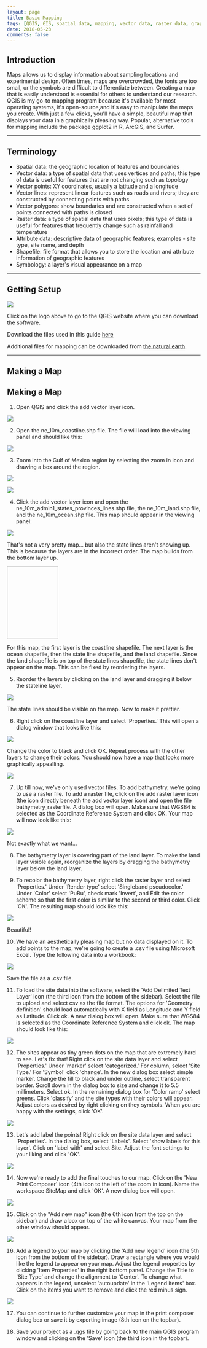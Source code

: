 ```yaml
---
layout: page
title: Basic Mapping
tags: [QGIS, GIS, spatial data, mapping, vector data, raster data, graphics]
date: 2018-05-23
comments: false
---
```


## Introduction
Maps allows us to display information about sampling locations and experimental design. Often times, maps are overcrowded, the fonts are too small, or the symbols are difficult to differentiate between. Creating a map that is easily understood is essential for others to understand our research. QGIS is my go-to mapping program because it's available for most operating systems, it's open-source,and it's easy to manipulate the maps you create. With just a few clicks, you'll have a simple, beautiful map that displays your data in a graphically pleasing way. Popular, alternative tools for mapping include the package ggplot2 in R, ArcGIS, and Surfer.

---

## Terminology
- Spatial data: the geographic location of features and boundaries
- Vector data: a type of spatial data that uses vertices and paths; this type of data is useful for features that are not changing such as topology
- Vector points: XY coordinates, usually a latitude and a longitude
- Vector lines: represent linear features such as roads and rivers; they are constructed by connecting points with paths
- Vector polygons: show boundaries and are constructed when a  set of points connected with paths is closed
- Raster data: a type of spatial data that uses pixels; this type of data is useful for features that frequently change such as rainfall and temperature
- Attribute data: descriptive data of geographic features; examples - site type, site name, and depth
- Shapefile: file format that allows you to store the location and attribute information of geographic features
- Symbology: a layer's visual appearance on a map

---

## Getting Setup
[![](/assets/img/resized_qgis_nlogo2.png)](https://qgis.org/en/site/)

Click on the logo above to go to the QGIS website where you can download the software.

Download the files used in this guide [here](https://drive.google.com/open?id=1bx_W0hNEfw537NfltsHiskRJlAfgNZz4)

Additional files for mapping can be downloaded from [the natural earth](https://www.naturalearthdata.com/).

---

## Making a Map
## Making a Map
1) Open QGIS and click the add vector layer icon.

![](/assets/img/rs_addvectorlayer.png)

2) Open the ne_10m_coastline.shp file. The file will load into the viewing panel and should like this:

![](/assets/img/ne_10m_coastline.png)

3) Zoom into the Gulf of Mexico region by selecting the zoom in icon and drawing a box around the region.

![](/assets/img/rs_zoom.png)

![](/assets/img/GoMregion.png)

4) Click the add vector layer icon and open the ne_10m_admin1_states_provinces_lines.shp file, the ne_10m_land.shp file, and the ne_10m_ocean.shp file. This map should appear in the viewing panel:

![](/assets/img/ugly_map.png)

That's not a very pretty map... but also the state lines aren't showing up. This is because the layers are in the incorrect order. The map builds from the bottom layer up. 

<img source="https://github.com/brockml/brockml.github.io/blob/master/assets/img/layers_perspective.png" width="133.38" height="188.97" />

For this map, the first layer is the coastline shapefile. The next layer is the ocean shapefile, then the state line shapefile, and the land shapefile. Since the land shapefile is on top of the state lines shapefile, the state lines don't appear on the map. This can be fixed by reordering the layers.

5) Reorder the layers by clicking on the land layer and dragging it below the stateline layer.

![](/assets/img/adjust_layers.png)

The state lines should be visible on the map.
Now to make it prettier.

6) Right click on the coastline layer and select 'Properties.' This will open a dialog window that looks like this:

![](/assets/img/dialog_box.png)

Change the color to black and click OK.
Repeat process with the other layers to change their colors. You should now have a map that looks more graphically appealling.

![](/assets/img/colored_map.png)

7) Up till now, we've only used vector files. To add bathymetry, we're going to use a raster file. To add a raster file, click on the add raster layer icon (the icon directly beneath the add vector layer icon) and open the file bathymetry_rasterfile. A dialog box will open. Make sure that WGS84 is selected as the Coordinate Reference System and click OK. Your map will now look like this:

![](/assets/img/map_raster.png)

Not exactly what we want...

8) The bathymetry layer is covering part of the land layer. To make the land layer visible again, reorganize the layers by dragging the bathymetry layer below the land layer.

9) To recolor the bathymetry layer, right click the raster layer and select 'Properties.' Under 'Render type' select 'Singleband pseudocolor.' Under 'Color' select 'PuBu', check mark 'Invert', and Edit the color scheme so that the first color is similar to the second or third color. Click 'OK'. The resulting map should look like this:

![](/assets/img/bathy_map.png)

Beautiful!

10) We have an aesthetically pleasing map but no data displayed on it. To add points to the map, we're going to create a .csv file using Microsoft Excel. Type the following data into a workbook:

![](/assets/img/Excel.png)

Save the file as a .csv file.

11) To load the site data into the software, select the 'Add Delimited Text Layer' icon (the third icon from the bottom of the sidebar). Select the file to upload and select csv as the file format. The options for 'Geometry definition' should load automatically with X field as Longitude and Y field as Latitude. Click ok. A new dialog box will open. Make sure that WGS84 is selected as the Coordinate Reference System and click ok. The map should look like this:

![](/assets/img/map_points.png)

12) The sites appear as tiny green dots on the map that are extremely hard to see. Let's fix that! Right click on the site data layer and select 'Properties.' Under 'marker' select 'categorized.' For column, select 'Site Type.' For 'Symbol' click 'change'. In the new dialog box select simple marker. Change the fill to black and under outline, select transparent border. Scroll down in the dialog box to size and change it to 5.5 millimeters. Select ok. In the remaining dialog box for 'Color ramp' select greens. Click 'classify' and the site types with their colors will appear. Adjust colors as desired by right clicking on they symbols. When you are happy with the settings, click 'OK'.

![](/assets/img/map_adj_points.png)

13) Let's add label the points! Right click on the site data layer and select 'Properties'. In the dialog box, select 'Labels'. Select 'show labels for this layer'. Click on 'label with' and select Site. Adjust the font settings to your liking and click 'OK'.

![](/assets/img/map_labels.png)

14) Now we're ready to add the final touches to our map. Click on the 'New Print Composer' icon (4th icon to the left of the zoom in icon). Name the workspace SiteMap and click 'OK'. A new dialog box will open.

![](/assets/img/print_composer.png)

15) Click on the "Add new map" icon (the 6th icon from the top on the sidebar) and draw a box on top of the white canvas. Your map from the other window should appear.

![](/assets/img/map_print_composer.png)

16) Add a legend to your map by clicking the 'Add new legend' icon (the 5th icon from the bottom of the sidebar). Draw a rectangle where you would like the legend to appear on your map. Adjust the legend properties by clicking 'Item Properties' in the right bottom panel. Change the Title to 'Site Type' and change the alignment to 'Center'. To change what appears in the legend, unselect 'autoupdate' in the 'Legend items' box. Click on the items you want to remove and click the red minus sign.

![](/assets/img/legend_print_composer.png)

17) You can continue to further customize your map in the print composer dialog box or save it by exporting image (8th icon on the topbar).

18) Save your project as a .qgs file by going back to the main QGIS program window and clicking on the 'Save' icon (the third icon in the topbar). 

